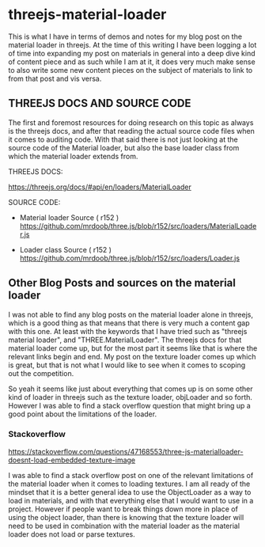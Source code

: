 # threejs-material-loader

This is what I have in terms of demos and notes for my blog post on the material loader in threejs. At the time of this writing I have been logging a lot of time into expanding my post on materials in general into a deep dive kind of content piece and as such while I am at it, it does very much make sense to also write some new content pieces on the subject of materials to link to from that post and vis versa. 

## THREEJS DOCS AND SOURCE CODE

The first and foremost resources for doing research on this topic as always is the threejs docs, and after that reading the actual source code files when it comes to auditing code. With that said there is not just looking at the source code of the Material loader, but also the base loader class from which the material loader extends from.

THREEJS DOCS:

https://threejs.org/docs/#api/en/loaders/MaterialLoader

SOURCE CODE:

* Material loader Source ( r152 )
https://github.com/mrdoob/three.js/blob/r152/src/loaders/MaterialLoader.js

* Loader class Source ( r152 )
https://github.com/mrdoob/three.js/blob/r152/src/loaders/Loader.js


## Other Blog Posts and sources on the material loader

I was not able to find any blog posts on the material loader alone in threejs, which is a good thing as that means that there is very much a content gap with this one. At least with the keywords that I have tried such as "threejs material loader", and "THREE.MaterialLoader". The threejs docs for that material loader come up, but for the most part it seems like that is where the relevant links begin and end. My post on the texture loader comes up which is great, but that is not what I would like to see when it comes to scoping out the competition.

So yeah it seems like just about everything that comes up is on some other kind of loader in threejs such as the texture loader, objLoader and so forth. However I was able to find a stack overflow question that might bring up a good point about the limitations of the loader.

### Stackoverflow

https://stackoverflow.com/questions/47168553/three-js-materialloader-doesnt-load-embedded-texture-image

I was able to find a stack overflow post on one of the relevant limitations of the material loader when it comes to loading textures. I am all ready of the mindset that it is a better general idea to use the ObjectLoader as a way to load in materials, and with that everything else that I would want to use in a project. However if people want to break things down more in place of using the object loader, than there is knowing that the texture loader will need to be used in combination with the material loader as the material loader does not load or parse textures.

